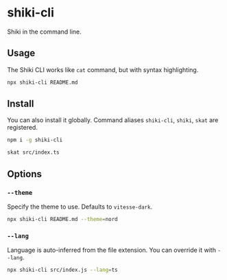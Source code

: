 # shiki-cli

<Badges name="shiki-cli" />

Shiki in the command line.

## Usage

The Shiki CLI works like `cat` command, but with syntax highlighting.

```bash
npx shiki-cli README.md
```

## Install

You can also install it globally. Command aliases `shiki-cli`, `shiki`, `skat` are registered.

```bash
npm i -g shiki-cli

skat src/index.ts
```

## Options

### `--theme`

Specify the theme to use. Defaults to `vitesse-dark`.

```bash
npx shiki-cli README.md --theme=nord
```

### `--lang`

Language is auto-inferred from the file extension. You can override it with `--lang`.

```bash
npx shiki-cli src/index.js --lang=ts
```
